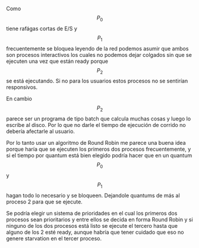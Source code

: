 Como $$P_{0}$$ tiene rafágas cortas de E/S y $$P_{1}$$ frecuentemente se bloquea leyendo de la red podemos asumir que ambos son procesos interactivos los cuales no podemos dejar colgados sin que se ejecuten una vez que están ready porque $$P_{2}$$ se está ejecutando. Si no para los usuarios estos procesos no se sentirían responsivos. 

En cambio $$P_{2}$$ parece ser un programa de tipo batch que calcula muchas cosas y luego lo escribe al disco. Por lo que no darle el tiempo de ejecución de corrido no debería afectarle al usuario. 

Por lo tanto usar un algoritmo de Round Robin me parece una buena idea porque haría que se ejecuten los primeros dos procesos frecuentemente, y si el tiempo por quantum está bien elegido podría hacer que en un quantum $$P_{0}$$ y $$P_{1}$$ hagan todo lo necesario y se bloqueen. Dejandole quantums de más al proceso 2 para que se ejecute. 

Se podría elegir un sistema de prioridades en el cual los primeros dos procesos sean prioritarios y entre ellos se decida en forma Round Robin y si ninguno de los dos procesos está listo se ejecute el tercero hasta que alguno de los 2 esté ready, aunque habría que tener cuidado que eso no genere starvation en el tercer proceso. 



